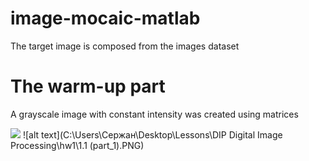 # image-mocaic-matlab
The target image is composed from the images dataset

# The warm-up part
A grayscale image with constant intensity was created using matrices


![](image.png)
![alt text](C:\Users\Сержан\Desktop\Lessons\DIP Digital Image Processing\hw1\1.1 (part_1).PNG)


